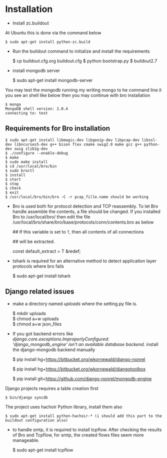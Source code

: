 Installation
============

* Install zc.buildout


At Ubuntu this is done via the command below

	$ sudo apt-get install python-zc.build

* Run the buildout command to initialize and install the requirements

	$ cp buildout.cfg.org buildout.cfg
	$ python bootstrap.py
	$ buildout2.7

* install mongodb server

	$ sudo apt-get install mongodb-server

You may test the mongodb running my writing mongo to he command line
it you see an shell like below then you may continue with bro installation

	$ mongo
	MongoDB shell version: 2.0.4
	connecting to: test

Requirements for Bro installation
---------------------------------

	$ sudo apt-get install libmagic-dev libgeoip-dev libpcap-dev libssl-dev libncurses5-dev g++ bison flex cmake swig2.0 make gcc g++ python-dev swig zlib1g-dev
	$ ./configure --enable-debug
	$ make
	$ sudo make install
	$ cd /usr/local/bro/bin
	$ sudo broctl
	$ install
	$ start
	$ stop
	$ check
	$ exit
	$ /usr/local/bro/bin/bro -C -r pcap_fille.name should be working


* Bro is used both for protocol detection and TCP reassembly. To let Bro handle assemble the contents, a file should be changed. If you installed Bro to /usr/local/bro/ then edit the file /usr/local/bro/share/bro/base/protocols/conn/contents.bro as below

	\#\# If this variable is set to ``T``, then all contents of all connections  

	\#\# will be  extracted.  

	const default_extract = T &redef;  


* tshark is required for an alternative method to detect application layer protocols where bro fails

	$ sudo apt-get install tshark  


Django related issues
---------------------

* make a directory named *uploads* where the setting.py file is. 

	$ mkdir uploads  
	$ chmod a+w uploads  
	$ chmod a+w json_files  

* If you got backend errors like *django.core.exceptions.ImproperlyConfigured: 'django_mongodb_engine' isn't an available database backend.*
install the django-mongodb backend manually

	$ pip install hg+https://bitbucket.org/wkornewald/django-nonrel  

	$ pip install hg+https://bitbucket.org/wkornewald/djangotoolbox  

	$ pip install git+https://github.com/django-nonrel/mongodb-engine  


Django projects requires a table creation first

	$ bin/django syncdb  


The project uses hachoir Python library, install them also

	$ sudo apt-get install python-hachoir-* (i should add this part to the buildout configuration also)  


* to handle smtp, it is required to install tcpflow. After checking the results of Bro and Tcpflow, for smtp, the created flows files seem more manageable.

	$ sudo apt-get install tcpflow  

